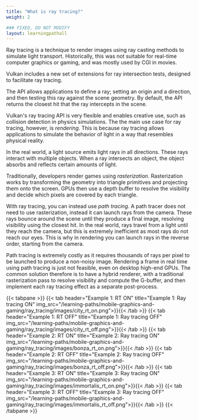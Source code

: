 ```yaml
---
title: "What is ray tracing?"
weight: 2

### FIXED, DO NOT MODIFY
layout: learningpathall
---
```


Ray tracing is a technique to render images using ray casting methods to simulate light transport. Historically, this was not suitable for real-time computer graphics or gaming, and was mostly used by CGI in movies.

Vulkan includes a new set of extensions for ray intersection tests, designed to facilitate ray tracing.

The API allows applications to define a ray; setting an origin and a direction, and then testing this ray against the scene geometry. By default, the API returns the closest hit that the ray intercepts in the scene.

Vulkan's ray tracing API is very flexible and enables creative use, such as collision detection in physics simulations. The the main use case for ray tracing, however, is *rendering*. This is because ray tracing allows applications to simulate the behavior of light in a way that resembles physical reality.

In the real world, a light source emits light rays in all directions. These rays interact with multiple objects. When a ray intersects an object, the object absorbs and reflects certain amounts of light.

Traditionally, developers render games using *rasterization*. Rasterization works by transforming the geometry into triangle primitives and projecting them onto the screen. GPUs then use a depth buffer to resolve the visibility and decide which pixels are covered by each triangle.

With ray tracing, you can instead use *path tracing*. A path tracer does not need to use rasterization, instead it can launch rays from the camera. These rays bounce around the scene until they produce a final image, resolving visibility using the closest hit. In the real world, rays travel from a light until they reach the camera, but this is extremely inefficient as most rays do not reach our eyes. This is why in rendering you can launch rays in the reverse order, starting from the camera.

Path tracing is extremely costly as it requires thousands of rays per pixel to be launched to produce a non-noisy image. Rendering a frame in real time using path tracing is just not feasible, even on desktop high-end GPUs. The common solution therefore is to have a hybrid renderer, with a traditional rasterization pass to resolve visibility and compute the G-buffer, and then implement each ray tracing effect as a separate post-process.

{{< tabpane >}}
  {{< tab header="Example 1: RT ON" title="Example 1: Ray tracing ON" img_src="/learning-paths/mobile-graphics-and-gaming/ray_tracing/images/city_rt_on.png">}}{{< /tab >}}
  {{< tab header="Example 1: RT OFF" title="Example 1: Ray tracing OFF" img_src="/learning-paths/mobile-graphics-and-gaming/ray_tracing/images/city_rt_off.png">}}{{< /tab >}}
  {{< tab header="Example 2: RT ON" title="Example 2: Ray tracing ON" img_src="/learning-paths/mobile-graphics-and-gaming/ray_tracing/images/bonza_rt_on.png">}}{{< /tab >}}
  {{< tab header="Example 2: RT OFF" title="Example 2: Ray tracing OFF" img_src="/learning-paths/mobile-graphics-and-gaming/ray_tracing/images/bonza_rt_off.png">}}{{< /tab >}}
  {{< tab header="Example 3: RT ON" title="Example 3: Ray tracing ON" img_src="/learning-paths/mobile-graphics-and-gaming/ray_tracing/images/immortalis_rt_on.png">}}{{< /tab >}}
  {{< tab header="Example 3: RT OFF" title="Example 3: Ray tracing OFF" img_src="/learning-paths/mobile-graphics-and-gaming/ray_tracing/images/immortalis_rt_off.png">}}{{< /tab >}}
{{< /tabpane >}}